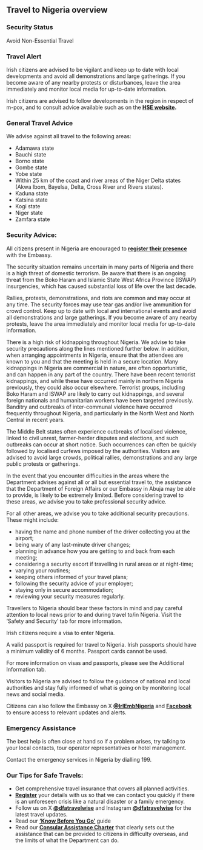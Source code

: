 ## Travel to Nigeria overview

### **Security Status**

Avoid Non-Essential Travel

### **Travel Alert**

Irish citizens are advised to be vigilant and keep up to date with local developments and avoid all demonstrations and large gatherings. If you become aware of any nearby protests or disturbances, leave the area immediately and monitor local media for up-to-date information.

Irish citizens are advised to follow developments in the region in respect of m-pox, and to consult advice available such as on the [**HSE website**](https://www2.hse.ie/conditions/mpox/)**.**

### **General Travel Advice**

We advise against all travel to the following areas:

* Adamawa state
* Bauchi state
* Borno state
* Gombe state
* Yobe state
* Within 25 km of the coast and river areas of the Niger Delta states (Akwa Ibom, Bayelsa, Delta, Cross River and Rivers states).
* Kaduna state
* Katsina state
* Kogi state
* Niger state
* Zamfara state

### **Security Advice:**

All citizens present in Nigeria are encouraged to [**register their presence**](https://www.ireland.ie/en/dfa/overseas-travel/citizens-registration/) with the Embassy.

The security situation remains uncertain in many parts of Nigeria and there is a high threat of domestic terrorism. Be aware that there is an ongoing threat from the Boko Haram and Islamic State West Africa Province (ISWAP) insurgencies, which has caused substantial loss of life over the last decade.

Rallies, protests, demonstrations, and riots are common and may occur at any time. The security forces may use tear gas and/or live ammunition for crowd control. Keep up to date with local and international events and avoid all demonstrations and large gatherings. If you become aware of any nearby protests, leave the area immediately and monitor local media for up-to-date information.

There is a high risk of kidnapping throughout Nigeria. We advise to take security precautions along the lines mentioned further below. In addition, when arranging appointments in Nigeria, ensure that the attendees are known to you and that the meeting is held in a secure location. Many kidnappings in Nigeria are commercial in nature, are often opportunistic, and can happen in any part of the country. There have been recent terrorist kidnappings, and while these have occurred mainly in northern Nigeria previously, they could also occur elsewhere. Terrorist groups, including Boko Haram and ISWAP are likely to carry out kidnappings, and several foreign nationals and humanitarian workers have been targeted previously. Banditry and outbreaks of inter-communal violence have occurred frequently throughout Nigeria, and particularly in the North West and North Central in recent years.

The Middle Belt states often experience outbreaks of localised violence, linked to civil unrest, farmer-herder disputes and elections, and such outbreaks can occur at short notice. Such occurrences can often be quickly followed by localised curfews imposed by the authorities. Visitors are advised to avoid large crowds, political rallies, demonstrations and any large public protests or gatherings.

In the event that you encounter difficulties in the areas where the Department advises against all or all but essential travel to, the assistance that the Department of Foreign Affairs or our Embassy in Abuja may be able to provide, is likely to be extremely limited. Before considering travel to these areas, we advise you to take professional security advice.

For all other areas, we advise you to take additional security precautions. These might include:

* having the name and phone number of the driver collecting you at the airport;
* being wary of any last-minute driver changes;
* planning in advance how you are getting to and back from each meeting;
* considering a security escort if travelling in rural areas or at night-time;
* varying your routines;
* keeping others informed of your travel plans;
* following the security advice of your employer;
* staying only in secure accommodation;
* reviewing your security measures regularly.

Travellers to Nigeria should bear these factors in mind and pay careful attention to local news prior to and during travel to/in Nigeria. Visit the ‘Safety and Security’ tab for more information.

Irish citizens require a visa to enter Nigeria.

A valid passport is required for travel to Nigeria. Irish passports should have a minimum validity of 6 months. Passport cards cannot be used.

For more information on visas and passports, please see the Additional Information tab.

Visitors to Nigeria are advised to follow the guidance of national and local authorities and stay fully informed of what is going on by monitoring local news and social media.

Citizens can also follow the Embassy on X [**@IrlEmbNigeria**](https://x.com/IrlEmbNigeria) and [**Facebook**](https://www.facebook.com/embassyofirelandnigeria/) to ensure access to relevant updates and alerts.

### **Emergency Assistance**

The best help is often close at hand so if a problem arises, try talking to your local contacts, tour operator representatives or hotel management.

Contact the emergency services in Nigeria by dialling 199.

### **Our Tips for Safe Travels:**

* Get comprehensive travel insurance that covers all planned activities.
* [**Register**](https://www.ireland.ie/en/dfa/overseas-travel/citizens-registration/) your details with us so that we can contact you quickly if there is an unforeseen crisis like a natural disaster or a family emergency.
* Follow us on X [**@dfatravelwise**](https://www.twitter.com/DFATravelWise) and Instagram [**@dfatravelwise**](https://www.instagram.com/dfatravelwise/) for the latest travel updates.
* Read our [**‘Know Before You Go’**](https://www.ireland.ie/en/dfa/overseas-travel/know-before-you-go/) guide
* Read our [**Consular Assistance Charter**](https://www.ireland.ie/en/dfa/overseas-travel/assistance-abroad/consular-assistance-charter/) that clearly sets out the assistance that can be provided to citizens in difficulty overseas, and the limits of what the Department can do.